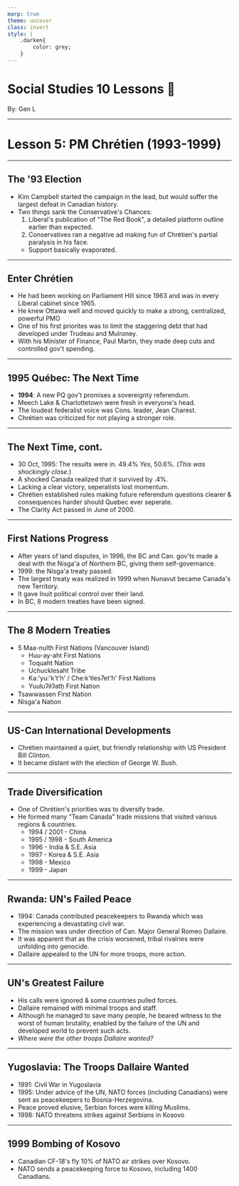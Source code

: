 ```yaml
---
marp: true
theme: uncover
class: invert
style: |
    .darken{
        color: grey;
    }
---
```


# <!--fit-->Social Studies 10 Lessons :book:

<span class="darken">By:</span> Gen L

<!--_footer: In partnership with Hyperion University, 2023-->

---
<!--paginate: true-->
# Lesson 5: PM Chrétien (1993-1999)

---

## The '93 Election

* Kim Campbell started the campaign in the lead, but would suffer the largest defeat in Canadian history.
* Two things sank the Conservative's Chances:
    1. Liberal's publication of "The Red Book", a detailed platform outline earlier than expected.
    2. Conservatives ran a negative ad making fun of Chrétien's partial paralysis in his face.
    * Support basically evaporated.

---

## Enter Chrétien

* He had been working on Parliament Hill since 1963 and was in every Liberal cabinet since 1965.
* He knew Ottawa well and moved quickly to make a strong, centralized, powerful PMO
* One of his first priorites was to limit the staggering debt that had developed under Trudeau and Mulroney.
* With his Minister of Finance, Paul Martin, they made deep cuts and controlled gov't spending.

---

## 1995 Québec: The Next Time

* **1994**: A new PQ gov't promises a sovereignty referendum.
* Meech Lake & Charlottetown were fresh in everyone's head.
* The loudest federalist voice was Cons. leader, Jean Charest.
* Chrétien was criticized for not playing a stronger role.

---

## The Next Time, cont.

* 30 Oct, 1995: The results were in. 49.4% *Yes*, 50.6%. (*This was shockingly close.*)
* A shocked Canada realized that it survived by .4%.
* Lacking a clear victory, seperatists lost momentum.
* Chrétien established rules making future referendum questions clearer & consequences harder should Quebec ever seperate.
* The Clarity Act passed in June of 2000.

---

## First Nations Progress

* After years of land disputes, in 1996, the BC and Can. gov'ts made a deal with the Nisga'a of Northern BC, giving them self-governance.
* 1999: the Nisga'a treaty passed.
* The largest treaty was realized in 1999 when Nunavut became Canada's new Territory.
* It gave Inuit political control over their land.
* In BC, 8 modern treaties have been signed.

---

## The 8 Modern Treaties

* 5 Maa-nulth First Nations (Vancouver Island)
    * Huu-ay-aht First Nations
    * Toquaht Nation
    * Uchucklesaht Tribe
    * Ka:'yu:'k't'h' / Che:k'tles7et'h' First Nations
    * Yuuɫuʔiɫʔath̩ First Nation
* Tsawwassen First Nation
* Nisga'a Nation

---

## US-Can International Developments

* Chrétien maintained a quiet, but friendly relationship with US President Bill Clinton.
* It became distant with the election of George W. Bush.

---

## Trade Diversification

* One of Chrétien's priorities was to diversify trade.
* He formed many "Team Canada" trade missions that visited various regions & countries.
    * 1994 / 2001 - China
    * 1995 / 1998 - South America
    * 1996 - India & S.E. Asia
    * 1997 - Korea & S.E. Asia
    * 1998 - Mexico
    * 1999 - Japan

---

## Rwanda: UN's Failed Peace

* 1994: Canada contributed peacekeepers to Rwanda which was experiencing a devastating civil war.
* The mission was under direction of Can. Major General Romeo Dallaire.
* It was apparent that as the crisis worsened, tribal rivalries were unfolding into genocide.
* Dallaire appealed to the UN for more troops, more action. 

---

## UN's Greatest Failure

* His calls were ignored & some countries pulled forces.
* Dallaire remained with minimal troops and staff.
* Although he managed to save many people, he beared witness to the worst of human brutality, enabled by the failure of the UN and developed world to prevent such acts.
* *Where were the other troops Dallaire wanted?*

---

## Yugoslavia: The Troops Dallaire Wanted

* 1991: Civil War in Yugoslavia
* 1995: Under advice of the UN, NATO forces (including Canadians) were sent as peacekeepers to Bosnia-Herzegovina.
* Peace proved elusive, Serbian forces were killing Muslims.
* 1998: NATO threatens strikes against Serbians in Kosovo

---

## 1999 Bombing of Kosovo

* Canadian CF-18's fly 10% of NATO air strikes over Kosovo.
* NATO sends a peacekeeping force to Kosovo, including 1400 Canadians.
